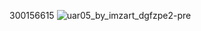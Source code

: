 300156615
![uar05_by_imzart_dgfzpe2-pre](https://github.com/user-attachments/assets/f3bb1835-af89-4b13-b98c-f3d0c53c4078)
